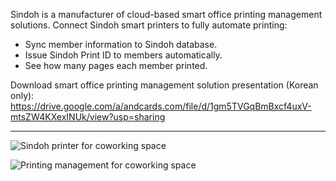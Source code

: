 Sindoh is a manufacturer of cloud-based smart office printing management solutions. Connect Sindoh smart printers to fully automate printing:

- Sync member information to Sindoh database.
- Issue Sindoh Print ID to members automatically.
- See how many pages each member printed.

Download smart office printing management solution presentation (Korean only): https://drive.google.com/a/andcards.com/file/d/1gm5TVGqBmBxcf4uxV-mtsZW4KXexINUk/view?usp=sharing

---

![Sindoh printer for coworking space](https://d7ccq1i35b0cj.cloudfront.net/andcards-integrations-sindoh-button-light-en-1920-1200.png)

![Printing management for coworking space](https://d7ccq1i35b0cj.cloudfront.net/andcards-integrations-sindoh-pages-light-en-1920-1200.png)
